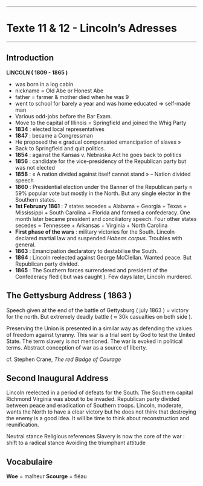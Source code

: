 ***
# Texte 11 & 12 - Lincoln’s Adresses 
***
## Introduction 

**LINCOLN ( 1809 - 1865 )**
- was born in a log cabin 
- nickname = Old Abe or Honest Abe 
- father = farmer & mother died when he was 9 
- went to school for barely a year and was home educated ⇒ self-made man 
- Various odd-jobs before the Bar Exam. 
- Move to the capital of Illinois = Springfield and joined the Whig Party
- **1834** : elected local representatives 
- **1847** : became a Congressman 
- He proposed the « gradual compensated emancipation of slaves »
- Back to Springfield and quit politics. 
- **1854** : against the Kansas v. Nebraska Act he goes back to politics 
- **1856** : candidate for the vice-presidency of the Republican party but was not elected 
- **1858** : « A nation divided against itself cannot stand » – Nation divided speech 
- **1860** : Presidential election under the Banner of the Republican party ≈ 59% popular vote but mostly in the North. But any single elector in the Southern states. 
- **1st February 1861** : 7 states secedes = Alabama + Georgia + Texas + Mississippi + South Carolina + Florida and formed a confederacy. One month later became president and conciliatory speech. Four other states secedes = Tennessee + Arkansas + Virginia + North Carolina 
- **First phase of the wars** : military victories for the South. Lincoln declared martial law and suspended *Habeas corpus*. Troubles with general. 
- **1863 :** Emancipation declaratory to destabilise the South. 
- **1864** : Lincoln reelected against George McClellan. Wanted peace. But Republican party divided. 
- **1865** : The Southern forces surrendered and president of the Confederacy fled ( but was caught ). Few days later, Lincoln murdered. 

## The Gettysburg Address ( 1863 )

Speech given at the end of the battle of Gettysburg ( july 1863 ) = victory for the north. But extremely deadly battle ( ≈ 30k casualties on both side ). 

Preserving the Union is presented in a similar way as defending the values of freedom against tyranny. This war is a trial sent by God to test the United State. The term slavery is not mentioned. The war is evoked in political terms. Abstract conception of war as a source of liberty. 

cf. Stephen Crane, *The red Badge of Courage* 

## Second Inaugural Address 

Lincoln reelected in a period of defeats for the South. The Southern capital Richmond Virginia was about to be invaded. Republican party divided between peace and eradication of Southern troops. Lincoln, moderate, wants the North to have a clear victory but he does not think that destroying the enemy is a good idea. It will be time to think about reconstruction and reunification. 

Neutral stance 
Religious references 
Slavery is now the core of the war : shift to a radical stance 
Avoiding the triumphant attitude 

## Vocabulaire 

**Woe** = malheur 
**Scourge** = fléau 




